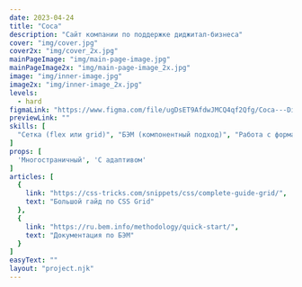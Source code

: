 ```yaml
---
date: 2023-04-24
title: "Coca"
description: "Сайт компании по поддержке диджитал-бизнеса"
cover: "img/cover.jpg"
cover2x: "img/cover_2x.jpg"
mainPageImage: "img/main-page-image.jpg"
mainPageImage2x: "img/main-page-image_2x.jpg"
image: "img/inner-image.jpg"
image2x: "img/inner-image_2x.jpg"
levels:
  - hard
figmaLink: "https://www.figma.com/file/ugDsET9AfdwJMCQ4qf2Qfg/Coca---Digital-Marketing-Website?node-id=134-411&t=mLwL5XYlM9T4hF5I-0"
previewLink: ""
skills: [
  "Сетка (flex или grid)", "БЭМ (компонентный подход)", "Работа с формами", "Переключение контента (js)"
]
props: [
  'Многостраничный', 'С адаптивом'
]
articles: [
  {
    link: "https://css-tricks.com/snippets/css/complete-guide-grid/",
    text: "Большой гайд по CSS Grid"
  },
  {
    link: "https://ru.bem.info/methodology/quick-start/",
    text: "Документация по БЭМ"
  }
]
easyText: ""
layout: "project.njk"
---
```

